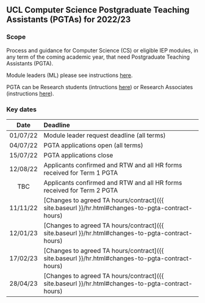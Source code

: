 ## UCL Computer Science Postgraduate Teaching Assistants (PGTAs) for 2022/23

### Scope
Process and guidance for Computer Science (CS) or eligible IEP modules, in any term of the coming academic year, that
need Postgraduate Teaching Assistants (PGTA).

Module leaders (ML) please see instructions [here](/ml.phd).

PGTA can be Research students (intructions [here](/phd.html)) or Research Associates (instructions [here](/ra.html)).

### Key dates

|   Date   | Deadline                                                                                         |
|:--------:|:-------------------------------------------------------------------------------------------------| 
| 01/07/22 | Module leader request deadline (all terms)                                                       |
| 04/07/22 | PGTA applications open (all terms)                                                               |
| 15/07/22 | PGTA applications close                                                                          |
| 12/08/22 | Applicants confirmed and RTW and all HR forms received for Term 1 PGTA                           |
|   TBC    | Applicants confirmed and RTW and all HR forms received for Term 2 PGTA                           |
| 11/11/22 | [Changes to agreed TA hours/contract]({{ site.baseurl }}/hr.html#changes-to-pgta-contract-hours) |
| 12/01/23 | [Changes to agreed TA hours/contract]({{ site.baseurl }}/hr.html#changes-to-pgta-contract-hours) |
| 17/02/23 | [Changes to agreed TA hours/contract]({{ site.baseurl }}/hr.html#changes-to-pgta-contract-hours) |
| 28/04/23 | [Changes to agreed TA hours/contract]({{ site.baseurl }}/hr.html#changes-to-pgta-contract-hours) |
